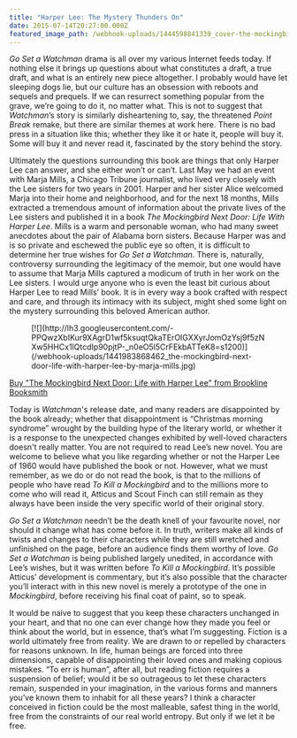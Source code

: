 ```yaml
---
title: "Harper Lee: The Mystery Thunders On"
date: 2015-07-14T20:27:00.000Z
featured_image_path: /webhook-uploads/1444598841339_cover-the-mockingbird-next-door-life-with-harper-lee-by-marja-mills.jpg
---
```

_Go Set a Watchman_ drama is all over my various Internet feeds today. If nothing else it brings up questions about what constitutes a draft, a true draft, and what is an entirely new piece altogether. I probably would have let sleeping dogs lie, but our culture has an obsession with reboots and sequels and prequels. If we can resurrect something popular from the grave, we’re going to do it, no matter what. This is not to suggest that _Watchman_’s story is similarly disheartening to, say, the threatened _Point Break_ remake, but there are similar themes at work here. There is no bad press in a situation like this; whether they like it or hate it, people will buy it. Some will buy it and never read it, fascinated by the story behind the story.

Ultimately the questions surrounding this book are things that only Harper Lee can answer, and she either won’t or can’t. Last May we had an event with Marja Mills, a Chicago Tribune journalist, who lived very closely with the Lee sisters for two years in 2001\. Harper and her sister Alice welcomed Marja into their home and neighborhood, and for the next 18 months, Mills extracted a tremendous amount of information about the private lives of the Lee sisters and published it in a book _The Mockingbird Next Door: Life With Harper Lee_. Mills is a warm and personable woman, who had many sweet anecdotes about the pair of Alabama born sisters. Because Harper was and is so private and eschewed the public eye so often, it is difficult to determine her true wishes for _Go Set a Watchman_. There is, naturally, controversy surrounding the legitimacy of the memoir, but one would have to assume that Marja Mills captured a modicum of truth in her work on the Lee sisters. I would urge anyone who is even the least bit curious about Harper Lee to read Mills’ book. It is in every way a book crafted with respect and care, and through its intimacy with its subject, might shed some light on the mystery surrounding this beloved American author.

<figure data-type="image">[![](http://lh3.googleusercontent.com/-PPQwzXbIKur9XAgrD1wf5ksuqtQkaTErOIGXXyrJomOzYsj9f5zNXw5HHCx1lQtcdIp90pjtP-_n0eO5l5CrFEkbATTeK8=s1200)](/webhook-uploads/1441983868462_the-mockingbird-next-door-life-with-harper-lee-by-marja-mills.jpg)</figure>

[Buy "The Mockingbird Next Door: Life with Harper Lee" from Brookline Booksmith](http://www.brooklinebooksmith-shop.com/book/9780143127666)

Today is _Watchman_'s release date, and many readers are disappointed by the book already; whether that disappointment is “Christmas morning syndrome” wrought by the building hype of the literary world, or whether it is a response to the unexpected changes exhibited by well-loved characters doesn't really matter. You are not required to read Lee’s new novel. You are welcome to believe what you like regarding whether or not the Harper Lee of 1960 would have published the book or not. However, what we must remember, as we do or do not read the book, is that to the millions of people who have read _To Kill a Mockingbird_ and to the millions more to come who will read it, Atticus and Scout Finch can still remain as they always have been inside the very specific world of their original story.

_Go Set a Watchman_ needn’t be the death knell of your favourite novel, nor should it change what has come before it. In truth, writers make all kinds of twists and changes to their characters while they are still wretched and unfinished on the page, before an audience finds them worthy of love. _Go Set a Watchman_ is being published largely unedited, in accordance with Lee’s wishes, but it was written before _To Kill a Mockingbird_. It’s possible Atticus’ development is commentary, but it’s also possible that the character you’ll interact with in this new novel is merely a prototype of the one in _Mockingbird_, before receiving his final coat of paint, so to speak.

It would be naive to suggest that you keep these characters unchanged in your heart, and that no one can ever change how they made you feel or think about the world, but in essence, that’s what I’m suggesting. Fiction is a world ultimately free from reality. We are drawn to or repelled by characters for reasons unknown. In life, human beings are forced into three dimensions, capable of disappointing their loved ones and making copious mistakes. “To err is human”, after all, but reading fiction requires a suspension of belief; would it be so outrageous to let these characters remain, suspended in your imagination, in the various forms and manners you’ve known them to inhabit for all these years? I think a character conceived in fiction could be the most malleable, safest thing in the world, free from the constraints of our real world entropy. But only if we let it be free.